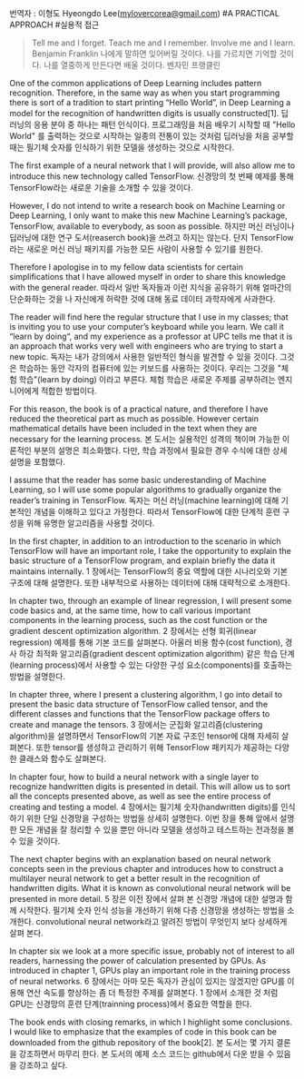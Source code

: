 번역자 : 이형도 Hyeongdo Lee(mylovercorea@gmail.com)
#A PRACTICAL APPROACH
#실용적 접근

> Tell me and I forget. Teach me and I remember. Involve me and I learn.
Benjamin Franklin
나에게 말하면 잊어버릴 것이다. 나를 가르치면 기억할 것이다. 나를 열중하게 만든다면 배울 것이다.
벤자민 프랭클린

One of the common applications of Deep Learning includes pattern recognition. Therefore, in the same way as when you start programming there is sort of a tradition to start printing “Hello World”, in Deep Learning a model for the recognition of handwritten digits is usually constructed[1].
딥러닝의 응용 분야 중 하나는 패턴 인식이다. 프로그래밍을 처음 배우기 시작할 때 "Hello World" 를 출력하는 것으로 시작하는 일종의 전통이 있는 것처럼 딥러닝을 처음 공부할 때는 필기체 숫자를 인식하기 위한 모델을 생성하는 것으로 시작한다.

The first example of a neural network that I will provide, will also allow me to introduce this new technology called TensorFlow.
신경망의 첫 번째 예제를 통해 TensorFlow라는 새로운 기술을 소개할 수 있을 것이다.

However, I do not intend to write a research book on Machine Learning or Deep Learning, I only want to make this new Machine Learning’s package, TensorFlow, available to everybody, as soon as possible.
하지만 머신 러닝이나 딥러닝에 대한 연구 도서(reaserch book)을 쓰려고 하지는 않는다. 단지 TensorFlow라는 새로운 머신 러닝 패키지를 가능한 모든 사람이 사용할 수 있기를 원한다.

Therefore I apologise in to my fellow data scientists for certain simplifications that I have allowed myself in order to share this knowledge with the general reader.
따라서 일반 독자들과 이런 지식을 공유하기 위해 얼마간의 단순화하는 것을 나 자신에게 허락한 것에 대해 동료 데이터 과학자에게 사과한다.

The reader will find here the regular structure that I use in my classes; that is inviting you to use your computer’s keyboard while you learn. We call it “learn by doing“, and my experience as a professor at UPC tells me that it is an approach that works very well with engineers who are trying to start a new topic.
독자는 내가 강의에서 사용한 일반적인 형식을 발견할 수 있을 것이다. 그것은 학습하는 동안 각자의 컴퓨터에 있는 키보드를 사용하는 것이다. 우리는 그것을 "체험 학습"(learn by doing) 이라고 부른다. 체험 학습은 새로운 주제를 공부하려는 엔지니어에게 적합한 방법이다.

For this reason, the book is of a practical nature, and therefore I have reduced the theoretical part as much as possible. However certain mathematical details have been included in the text when they are necessary for the learning process.
본 도서는 실용적인 성격의 책이며 가능한 이론적인 부분의 설명은 최소화했다. 다만, 학습 과정에서 필요한 경우 수식에 대한 상세 설명을 포함했다.

I assume that the reader has some basic underestanding of Machine Learning, so I will use some popular algorithms to gradually organize the reader’s training in TensorFlow.
독자는 머신 러닝(machine learning)에 대해 기본적인 개념을 이해하고 있다고 가정한다. 따라서 TensorFlow에 대한 단계적 훈련 구성을 위해 유명한 알고리즘을 사용할 것이다.

In the first chapter, in addition to an introduction to the scenario in which TensorFlow will have an important role, I take the opportunity to explain the basic structure of a TensorFlow program, and explain briefly the data it maintains internally.
1 장에서는 TensorFlow의 중요 역할에 대한 시나리오와 기본 구조에 대해 설명한다. 또한 내부적으로 사용하는 데이터에 대해 대략적으로 소개한다.

In chapter two, through an example of linear regression, I will present some code basics and, at the same time, how to call various important components in the learning process, such as the cost function or the gradient descent optimization algorithm.
2 장에서는 선형 회귀(linear regression) 예제를 통해 기본 코드를 살펴본다. 아울러 비용 함수(cost function), 경사 하강 최적화 알고리즘(gradient descent optimization algorithm) 같은 학습 단계(learning process)에서 사용할 수 있는 다양한 구성 요소(components)를 호출하는 방법을 설명한다.

In chapter three, where I present a clustering algorithm, I go into detail to present the basic data structure of TensorFlow called tensor, and the different classes and functions that the TensorFlow package offers to create and manage the tensors.
3 장에서는 군집화 알고리즘(clustering algorithm)을 설명하면서 TensorFlow의 기본 자료 구조인 tensor에 대해 자세히 살펴본다. 또한 tensor를 생성하고 관리하기 위해 TensorFlow 패키지가 제공하는 다양한 클래스와 함수도 살펴본다.

In chapter four, how to build a neural network with a single layer to recognize handwritten digits is presented in detail. This will allow us to sort all the concepts presented above, as well as see the entire process of creating and testing a model.
4 장에서는 필기체 숫자(handwritten digits)를 인식하기 위한 단일 신경망을 구성하는 방법을 상세히 설명한다. 이번 장을 통해 앞에서 설명한 모든 개념을 잘 정리할 수 있을 뿐만 아니라 모델을 생성하고 테스트하는 전과정을 볼 수 있을 것이다.

The next chapter begins with an explanation based on neural network concepts seen in the previous chapter and introduces how to construct a multilayer neural network to get a better result in the recognition of handwritten digits. What it is known as convolutional neural network will be presented in more detail.
5 장은 이전 장에서 살펴 본 신경망 개념에 대한 설명과 함께 시작한다. 필기체 숫자 인식 성능을 개선하기 위해 다층 신경망을 생성하는 방법을 소개한다. convolutional neural network라고 알려진 방법이 무엇인지 보다 상세하게 살펴 본다.

In chapter six we look at a more specific issue, probably not of interest to all readers, harnessing the power of calculation presented by GPUs. As introduced in chapter 1, GPUs play an important role in the training process of neural networks.
6 장에서는 아마 모든 독자가 관심이 있지는 않겠지만 GPU를 이용해 연산 속도를 향상하는 좀 더 특정한 주제를 살펴본다. 1 장에서 소개한 것 처럼 GPU는 신경망의 훈련 단계(trainning process)에서 중요한 역할을 한다.

The book ends with closing remarks, in which I highlight some conclusions. I would like to emphasize that the examples of code in this book can be downloaded from the github repository of the book[2].
본 도서는 몇 가지 결론을 강조하면서 마무리 한다. 본 도서의 예제 소스 코드는 github에서 다운 받을 수 있음을 강조하고 싶다.

